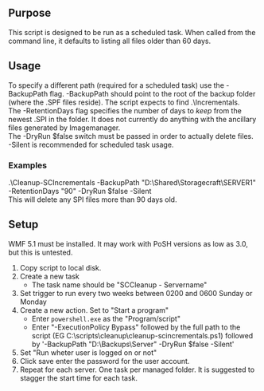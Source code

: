 ## Purpose
This script is designed to be run as a scheduled task. When called from the
command line, it defaults to listing all files older than 60 days.  
## Usage
To specify a different path (required for a scheduled task) use the -BackupPath
flag. -BackupPath should point to the root of the backup folder (where the 
.SPF files reside). The script expects to find .\Incrementals.  
The -RetentionDays flag specifies the number of days to *keep* from the 
newest .SPI in the folder. It does not currently do anything with the
ancillary files generated by Imagemanager.  
The -DryRun $false switch must be passed in order to actually delete files.  
-Silent is recommended for scheduled task usage.
### Examples
.\Cleanup-SCIncrementals -BackupPath "D:\Shared\Storagecraft\SERVER1"
-RetentionDays "90" -DryRun $false -Silent  
This will delete any SPI files more than 90 days old.
## Setup
WMF 5.1 must be installed. It may work with PoSH versions as low as 3.0, but
this is untested.  
1. Copy script to local disk.
2. Create a new task
   * The task name should be "SCCleanup - Servername"
3. Set trigger to run every two weeks between 0200 and 0600 Sunday or Monday
4. Create a new action. Set to "Start a program"
   * Enter `powershell.exe` as the "Program/script"
   * Enter "-ExecutionPolicy Bypass" followed by the full path to the
   script (EG C:\scripts\cleanup\cleanup-scincrementals.ps1)
   followed by '-BackupPath "D:\Backups\Server" -DryRun $false -Silent'
5. Set "Run wheter user is logged on or not"
6. Click save enter the password for the user account.
7. Repeat for each server. One task per managed folder. It is suggested to 
stagger the start time for each task.
